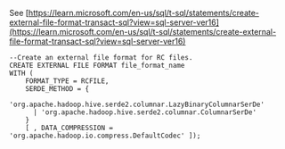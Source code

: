 See [https://learn.microsoft.com/en-us/sql/t-sql/statements/create-external-file-format-transact-sql?view=sql-server-ver16](https://learn.microsoft.com/en-us/sql/t-sql/statements/create-external-file-format-transact-sql?view=sql-server-ver16)
```
--Create an external file format for RC files.
CREATE EXTERNAL FILE FORMAT file_format_name
WITH (
    FORMAT_TYPE = RCFILE,
    SERDE_METHOD = {
        'org.apache.hadoop.hive.serde2.columnar.LazyBinaryColumnarSerDe'
      | 'org.apache.hadoop.hive.serde2.columnar.ColumnarSerDe'
    }
    [ , DATA_COMPRESSION = 'org.apache.hadoop.io.compress.DefaultCodec' ]);
```
